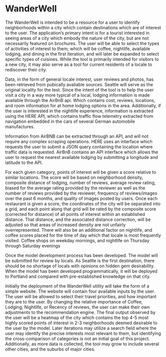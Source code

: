 # WanderWell

The WanderWell is intended to be a resource for a user to identify neighborhoods within a city which contain destinations which are of interest to the user.  The application’s primary intent is for a tourist interested in seeing areas of a city which embody the nature of the city, but are not necessarily featured on brochures.  The user will be able to select the types of activities of interest to them; which will be coffee, nightlife, available lodging, and dining in the first iteration, and will later be expanded to select specific types of cuisines.  While the tool is primarily intended for visitors to a new city, it may also serve as a tool for current residents of a locale to rediscover their city.

Data, in the form of general locale interest, user reviews and photos, has been retrieved from pubically avaliable sources.  Seattle will serve as the original locality for the test.  Since the intent of the tool is to help the user visit a city in a way more typical of a local, lodging information is made available through the AirBnB api.  Which contains cost, reviews, locations, and room information for at home lodging options in the area.  Additionally, if the user is interested in the nightlife experience, information is extracted using the HERE API, which contains  traffic flow telemetry extracted from navigation embedded in the cars of several German automobile manufactures.

Information from AirBNB can be extracted through an API, and will not require any complex scraping operations.  HERE uses an interface which requests the user to submit a JSON query containing the location where traffic data is requested.  AirBnB contains an API interface which allows the user to request the nearest available lodging by submitting a longitude and latitude to the API. 

For each given category, points of interest will be given a score relative to similar locations.  The score will be based on neighborhood density, composite distance of lodging, number of reviews, average review rating, biased for the average rating provided by the reviewer as well as the number of reviews provided by the reviewer, frequency of reviews/images over the past 6 months, and quality of images posted by users.  Once each restaurant is given a score, the coordinates of the city will be separated into a grid, and each point along that grid will be rated by the composite score (corrected for distance) of all points of interest within an established distance.  That distance, and the associated distance correction, will be adjusted so that areas of increased density are not unfairly overrepresented.  There will also be an additional factor on nightlife, and coffee scores placed for the time of day which that locale is most frequently visited.  Coffee shops on weekday mornings, and nightlife on Thursday through Saturday evenings

Once the model development process has been developed.  The model will be submitted for review by locals.  As Seattle is the first destination, there should be no shortage of locals with opinions on hidden gem desirability.  When the model has been developed programmatically, it will be deployed to Portland and compared with pre-established knowledge on that city.

Initially the deployment of the WanderWell utility will take the form of a simple website.  The website will contain four available inputs by the user.  The user will be allowed to select their travel priorities, and how important they are to the user.  By changing the relative importance of Coffee, Lodging, Nightlife, or Recency of reviews, the user can make their own adjustments to the recommendation engine.  The final output observed by the user will be a heatmap of the city which contains the top 4-5 most highly scored points of interest in 2-3 neighborhoods deemed desirable to the user by the model.
Later iterations may utilize a search field where the user may identify the precise interests most relevant to them, but identifying the cross-comparison of categories is not an initial goal of this project.  Additionally, as more data is collected, the tool may grow to include several other cities, and the suburbs of major cities.

